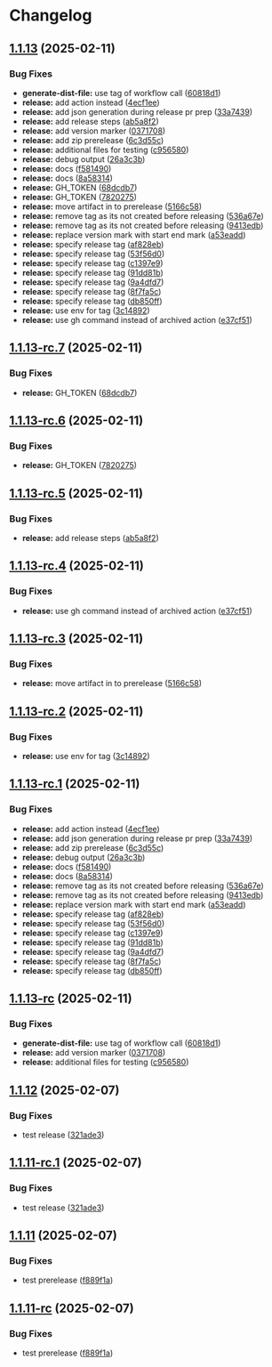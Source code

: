 # Changelog

## [1.1.13](https://github.com/sonderformat-llc/snowfall-wpp/compare/v1.1.12...v1.1.13) (2025-02-11)


### Bug Fixes

* **generate-dist-file:** use tag of workflow call ([60818d1](https://github.com/sonderformat-llc/snowfall-wpp/commit/60818d11dada50339b401f6a13dd1c6c5caaee6d))
* **release:** add action instead ([4ecf1ee](https://github.com/sonderformat-llc/snowfall-wpp/commit/4ecf1ee91a0995f80a1df6fc0b89458b784cd5f2))
* **release:** add json generation during release pr prep ([33a7439](https://github.com/sonderformat-llc/snowfall-wpp/commit/33a743909a3bacb21c7f8fecff3cb87cb8846007))
* **release:** add release steps ([ab5a8f2](https://github.com/sonderformat-llc/snowfall-wpp/commit/ab5a8f2f26c4fda95e1e801f4d0890e479bad2e8))
* **release:** add version marker ([0371708](https://github.com/sonderformat-llc/snowfall-wpp/commit/0371708c83c372aadac26a8815a044deb2803230))
* **release:** add zip prerelease ([6c3d55c](https://github.com/sonderformat-llc/snowfall-wpp/commit/6c3d55c46340e4bd4b3c639fc0cb464221e1274e))
* **release:** additional files for testing ([c956580](https://github.com/sonderformat-llc/snowfall-wpp/commit/c9565805d6c228d49679e0bda0e42402357acf7f))
* **release:** debug output ([26a3c3b](https://github.com/sonderformat-llc/snowfall-wpp/commit/26a3c3b575e33af6e194ff94c93e2ad77d477fd8))
* **release:** docs ([f581490](https://github.com/sonderformat-llc/snowfall-wpp/commit/f5814903deaea0e839fb50d2311b587fa1d42dd0))
* **release:** docs ([8a58314](https://github.com/sonderformat-llc/snowfall-wpp/commit/8a58314f1cf6adf8679420d2329284dd5b6a7aa9))
* **release:** GH_TOKEN ([68dcdb7](https://github.com/sonderformat-llc/snowfall-wpp/commit/68dcdb7f572d851549965704369c1b3988e1366f))
* **release:** GH_TOKEN ([7820275](https://github.com/sonderformat-llc/snowfall-wpp/commit/78202759e4c4f694911877f488df3f5627206e73))
* **release:** move artifact in to prerelease ([5166c58](https://github.com/sonderformat-llc/snowfall-wpp/commit/5166c5831904fe733e8da3b56c2161379c53ae95))
* **release:** remove tag as its not created before releasing ([536a67e](https://github.com/sonderformat-llc/snowfall-wpp/commit/536a67e97de950573e8b763a0e77aa6959314da5))
* **release:** remove tag as its not created before releasing ([9413edb](https://github.com/sonderformat-llc/snowfall-wpp/commit/9413edb8c034f86d1d34f540383d4895734826f3))
* **release:** replace version mark with start end mark ([a53eadd](https://github.com/sonderformat-llc/snowfall-wpp/commit/a53eadd6a3b67cb7458f4b69803536b74c1da505))
* **release:** specify release tag ([af828eb](https://github.com/sonderformat-llc/snowfall-wpp/commit/af828eb87f03b5eca16d724605129a9a18208237))
* **release:** specify release tag ([53f56d0](https://github.com/sonderformat-llc/snowfall-wpp/commit/53f56d076495b0882d8675869ae885aba3015b35))
* **release:** specify release tag ([c1397e9](https://github.com/sonderformat-llc/snowfall-wpp/commit/c1397e9a65dc549c541900d3bb6e2ce1d08317a8))
* **release:** specify release tag ([91dd81b](https://github.com/sonderformat-llc/snowfall-wpp/commit/91dd81b592824c757e8aa86715c3767c73b63b65))
* **release:** specify release tag ([9a4dfd7](https://github.com/sonderformat-llc/snowfall-wpp/commit/9a4dfd7c2484c1e370b4c00250404dbdf6924cb5))
* **release:** specify release tag ([8f7fa5c](https://github.com/sonderformat-llc/snowfall-wpp/commit/8f7fa5c2bd679c3f37e64c3baec5172610a5ee14))
* **release:** specify release tag ([db850ff](https://github.com/sonderformat-llc/snowfall-wpp/commit/db850ffc639aa96b343ceef4dd82fdb46298e661))
* **release:** use env for tag ([3c14892](https://github.com/sonderformat-llc/snowfall-wpp/commit/3c148923de571132f45ced17f2291408f14547ff))
* **release:** use gh command instead of archived action ([e37cf51](https://github.com/sonderformat-llc/snowfall-wpp/commit/e37cf513642989eed8290371399f425fd3e4c60b))

## [1.1.13-rc.7](https://github.com/sonderformat-llc/snowfall-wpp/compare/v1.1.13-rc.6...v1.1.13-rc.7) (2025-02-11)


### Bug Fixes

* **release:** GH_TOKEN ([68dcdb7](https://github.com/sonderformat-llc/snowfall-wpp/commit/68dcdb7f572d851549965704369c1b3988e1366f))

## [1.1.13-rc.6](https://github.com/sonderformat-llc/snowfall-wpp/compare/v1.1.13-rc.5...v1.1.13-rc.6) (2025-02-11)


### Bug Fixes

* **release:** GH_TOKEN ([7820275](https://github.com/sonderformat-llc/snowfall-wpp/commit/78202759e4c4f694911877f488df3f5627206e73))

## [1.1.13-rc.5](https://github.com/sonderformat-llc/snowfall-wpp/compare/v1.1.13-rc.4...v1.1.13-rc.5) (2025-02-11)


### Bug Fixes

* **release:** add release steps ([ab5a8f2](https://github.com/sonderformat-llc/snowfall-wpp/commit/ab5a8f2f26c4fda95e1e801f4d0890e479bad2e8))

## [1.1.13-rc.4](https://github.com/sonderformat-llc/snowfall-wpp/compare/v1.1.13-rc.3...v1.1.13-rc.4) (2025-02-11)


### Bug Fixes

* **release:** use gh command instead of archived action ([e37cf51](https://github.com/sonderformat-llc/snowfall-wpp/commit/e37cf513642989eed8290371399f425fd3e4c60b))

## [1.1.13-rc.3](https://github.com/sonderformat-llc/snowfall-wpp/compare/v1.1.13-rc.2...v1.1.13-rc.3) (2025-02-11)


### Bug Fixes

* **release:** move artifact in to prerelease ([5166c58](https://github.com/sonderformat-llc/snowfall-wpp/commit/5166c5831904fe733e8da3b56c2161379c53ae95))

## [1.1.13-rc.2](https://github.com/sonderformat-llc/snowfall-wpp/compare/v1.1.13-rc.1...v1.1.13-rc.2) (2025-02-11)


### Bug Fixes

* **release:** use env for tag ([3c14892](https://github.com/sonderformat-llc/snowfall-wpp/commit/3c148923de571132f45ced17f2291408f14547ff))

## [1.1.13-rc.1](https://github.com/sonderformat-llc/snowfall-wpp/compare/v1.1.13-rc...v1.1.13-rc.1) (2025-02-11)


### Bug Fixes

* **release:** add action instead ([4ecf1ee](https://github.com/sonderformat-llc/snowfall-wpp/commit/4ecf1ee91a0995f80a1df6fc0b89458b784cd5f2))
* **release:** add json generation during release pr prep ([33a7439](https://github.com/sonderformat-llc/snowfall-wpp/commit/33a743909a3bacb21c7f8fecff3cb87cb8846007))
* **release:** add zip prerelease ([6c3d55c](https://github.com/sonderformat-llc/snowfall-wpp/commit/6c3d55c46340e4bd4b3c639fc0cb464221e1274e))
* **release:** debug output ([26a3c3b](https://github.com/sonderformat-llc/snowfall-wpp/commit/26a3c3b575e33af6e194ff94c93e2ad77d477fd8))
* **release:** docs ([f581490](https://github.com/sonderformat-llc/snowfall-wpp/commit/f5814903deaea0e839fb50d2311b587fa1d42dd0))
* **release:** docs ([8a58314](https://github.com/sonderformat-llc/snowfall-wpp/commit/8a58314f1cf6adf8679420d2329284dd5b6a7aa9))
* **release:** remove tag as its not created before releasing ([536a67e](https://github.com/sonderformat-llc/snowfall-wpp/commit/536a67e97de950573e8b763a0e77aa6959314da5))
* **release:** remove tag as its not created before releasing ([9413edb](https://github.com/sonderformat-llc/snowfall-wpp/commit/9413edb8c034f86d1d34f540383d4895734826f3))
* **release:** replace version mark with start end mark ([a53eadd](https://github.com/sonderformat-llc/snowfall-wpp/commit/a53eadd6a3b67cb7458f4b69803536b74c1da505))
* **release:** specify release tag ([af828eb](https://github.com/sonderformat-llc/snowfall-wpp/commit/af828eb87f03b5eca16d724605129a9a18208237))
* **release:** specify release tag ([53f56d0](https://github.com/sonderformat-llc/snowfall-wpp/commit/53f56d076495b0882d8675869ae885aba3015b35))
* **release:** specify release tag ([c1397e9](https://github.com/sonderformat-llc/snowfall-wpp/commit/c1397e9a65dc549c541900d3bb6e2ce1d08317a8))
* **release:** specify release tag ([91dd81b](https://github.com/sonderformat-llc/snowfall-wpp/commit/91dd81b592824c757e8aa86715c3767c73b63b65))
* **release:** specify release tag ([9a4dfd7](https://github.com/sonderformat-llc/snowfall-wpp/commit/9a4dfd7c2484c1e370b4c00250404dbdf6924cb5))
* **release:** specify release tag ([8f7fa5c](https://github.com/sonderformat-llc/snowfall-wpp/commit/8f7fa5c2bd679c3f37e64c3baec5172610a5ee14))
* **release:** specify release tag ([db850ff](https://github.com/sonderformat-llc/snowfall-wpp/commit/db850ffc639aa96b343ceef4dd82fdb46298e661))

## [1.1.13-rc](https://github.com/sonderformat-llc/snowfall-wpp/compare/v1.1.12...v1.1.13-rc) (2025-02-11)


### Bug Fixes

* **generate-dist-file:** use tag of workflow call ([60818d1](https://github.com/sonderformat-llc/snowfall-wpp/commit/60818d11dada50339b401f6a13dd1c6c5caaee6d))
* **release:** add version marker ([0371708](https://github.com/sonderformat-llc/snowfall-wpp/commit/0371708c83c372aadac26a8815a044deb2803230))
* **release:** additional files for testing ([c956580](https://github.com/sonderformat-llc/snowfall-wpp/commit/c9565805d6c228d49679e0bda0e42402357acf7f))

## [1.1.12](https://github.com/sonderformat-llc/snowfall-wpp/compare/v1.1.11...v1.1.12) (2025-02-07)


### Bug Fixes

* test release ([321ade3](https://github.com/sonderformat-llc/snowfall-wpp/commit/321ade30ab166b6e6d27d0d60b039a86233cd084))

## [1.1.11-rc.1](https://github.com/sonderformat-llc/snowfall-wpp/compare/v1.1.11-rc...v1.1.11-rc.1) (2025-02-07)


### Bug Fixes

* test release ([321ade3](https://github.com/sonderformat-llc/snowfall-wpp/commit/321ade30ab166b6e6d27d0d60b039a86233cd084))

## [1.1.11](https://github.com/sonderformat-llc/snowfall-wpp/compare/v1.1.10...v1.1.11) (2025-02-07)


### Bug Fixes

* test prerelease ([f889f1a](https://github.com/sonderformat-llc/snowfall-wpp/commit/f889f1a5d02f7fddcebcba5dce212380b6375ae6))

## [1.1.11-rc](https://github.com/sonderformat-llc/snowfall-wpp/compare/v1.1.10...v1.1.11-rc) (2025-02-07)


### Bug Fixes

* test prerelease ([f889f1a](https://github.com/sonderformat-llc/snowfall-wpp/commit/f889f1a5d02f7fddcebcba5dce212380b6375ae6))
